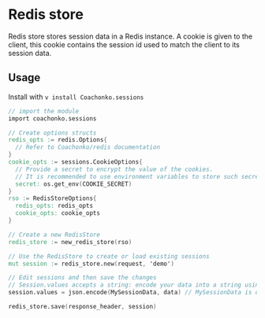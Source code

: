 # Redis store

Redis store stores session data in a Redis instance. A cookie is given to the client, this cookie contains 
the session id used to match the client to its session data.

## Usage

Install with `v install Coachonko.sessions`

```V
// import the module
import coachonko.sessions

// Create options structs
redis_opts := redis.Options{
  // Refer to Coachonko/redis documentation
}
cookie_opts := sessions.CookieOptions{
  // Provide a secret to encrypt the value of the cookies.
  // It is recommended to use environment variables to store such secrets.
  secret: os.get_env(COOKIE_SECRET)
}
rso := RedisStoreOptions{
  redis_opts: redis_opts
  cookie_opts: cookie_opts
}

// Create a new RedisStore
redis_store := new_redis_store(rso)

// Use the RedisStore to create or load existing sessions
mut session := redis_store.new(request, 'demo')

// Edit sessions and then save the changes
// Session.values accepts a string: encode your data into a string using, for example, json.
session.values = json.encode(MySessionData, data) // MySessionData is defined by you, the user.

redis_store.save(response_header, session)
```
